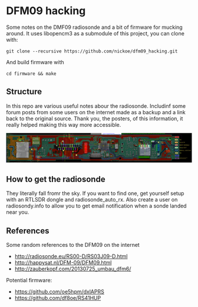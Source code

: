 # DFM09 hacking
Some notes on the DMF09 radiosonde and a bit of firmware for mucking
around. It uses libopencm3 as a submodule of this project, you can
clone with:

```
git clone --recursive https://github.com/nickoe/dfm09_hacking.git
```

And build firmware with

```
cd firmware && make
```

## Structure

In this repo are various useful notes abour the radiosonde. Includinf
some forum posts from some users on the internet made as a backup and
a link back to the original source. Thank you, the posters, of this
information, it really helped making this way more accessible.

![overview](DSCN6143_pinouts_now_with_JTAG.png)

## How to get the radiosonde

They literally fall fromr the sky. If you want to find one, get
yourself setup with an RTLSDR dongle and radiosonde_auto_rx. Also
create a user on radiosondy.info to allow you to get email
notification when a sonde landed near you.

## References

Some random references to the DFM09 on the internet

* http://radiosonde.eu/RS00-D/RS03J09-D.html
* http://happysat.nl/DFM-09/DFM09.html
* http://zauberkopf.com/20130725_umbau_dfm6/

Potential firmware:

* https://github.com/oe5hpm/dxlAPRS
* https://github.com/df8oe/RS41HUP
